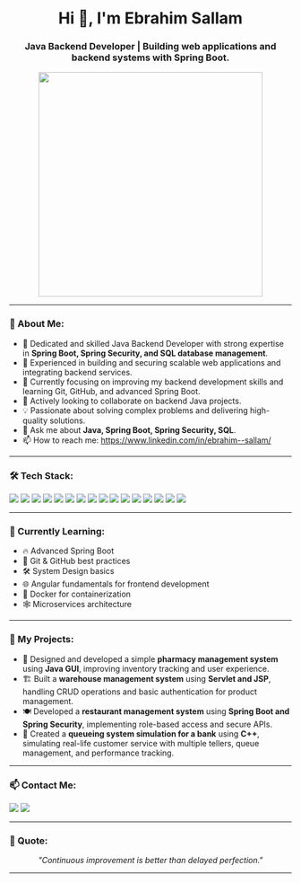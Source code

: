 <h1 align="center">Hi 👋, I'm Ebrahim Sallam</h1>
<h3 align="center">Java Backend Developer | Building web applications and backend systems with Spring Boot.</h3>

<p align="center">
  <img src="https://user-images.githubusercontent.com/74038190/229223263-cf2e4b07-2615-4f87-9c38-e37600f8381a.gif" width="400" />
</p>

---

### 💫 About Me:
- 🎯 Dedicated and skilled Java Backend Developer with strong expertise in **Spring Boot, Spring Security, and SQL database management**.
- 🚀 Experienced in building and securing scalable web applications and integrating backend services.
- 🔭 Currently focusing on improving my backend development skills and learning Git, GitHub, and advanced Spring Boot.
- 👯 Actively looking to collaborate on backend Java projects.
- 💡 Passionate about solving complex problems and delivering high-quality solutions.
- 💬 Ask me about **Java, Spring Boot, Spring Security, SQL**.
- 📫 How to reach me: https://www.linkedin.com/in/ebrahim--sallam/


---

### 🛠️ Tech Stack:
<p align="left">
  <img src="https://img.shields.io/badge/Java-ED8B00?style=for-the-badge&logo=java&logoColor=white" />
  <img src="https://img.shields.io/badge/C++-00599C?style=for-the-badge&logo=c%2B%2B&logoColor=white" />
  <img src="https://img.shields.io/badge/Servlet-6DB33F?style=for-the-badge" />
  <img src="https://img.shields.io/badge/JSP-007396?style=for-the-badge" />
  <img src="https://img.shields.io/badge/Hibernate-59666C?style=for-the-badge&logo=hibernate&logoColor=white" />
  <img src="https://img.shields.io/badge/Spring Boot-6DB33F?style=for-the-badge&logo=spring-boot&logoColor=white" />
  <img src="https://img.shields.io/badge/Spring Security-6DB33F?style=for-the-badge&logo=spring-security&logoColor=white" />
  <img src="https://img.shields.io/badge/JWT-000000?style=for-the-badge&logo=json-web-tokens&logoColor=white" />
  <img src="https://img.shields.io/badge/Mapper-4EA94B?style=for-the-badge" />
  <img src="https://img.shields.io/badge/Oracle SQL-F80000?style=for-the-badge&logo=oracle&logoColor=white" />
  <img src="https://img.shields.io/badge/Microsoft SQL-CC2927?style=for-the-badge&logo=microsoft-sql-server&logoColor=white" />
  <img src="https://img.shields.io/badge/MySQL-4479A1?style=for-the-badge&logo=mysql&logoColor=white" />
  <img src="https://img.shields.io/badge/Git-F05032?style=for-the-badge&logo=git&logoColor=white" />
  <img src="https://img.shields.io/badge/GitHub-181717?style=for-the-badge&logo=github&logoColor=white" />
  <img src="https://img.shields.io/badge/RESTful APIs-FF6F00?style=for-the-badge" />
  <img src="https://img.shields.io/badge/Postman-FF6C37?style=for-the-badge&logo=postman&logoColor=white" />
</p>




<!-- ### 🚀 GitHub Stats & Activity:
<p align="center">
  <img src="https://github-readme-stats.vercel.app/api?username=YOUR_GITHUB_USERNAME&show_icons=true&theme=radical" alt="Ebrahim's GitHub stats" />
</p>

<p align="center">
  <img src="https://github-readme-streak-stats.herokuapp.com/?user=YOUR_GITHUB_USERNAME&theme=radical" alt="GitHub Streak" />
</p>

<p align="center">
  <img src="https://github-readme-activity-graph.cyclic.app/graph?username=YOUR_GITHUB_USERNAME&theme=rogue" />
</p>

<p align="center">
  <img src="https://komarev.com/ghpvc/?username=YOUR_GITHUB_USERNAME&label=Profile%20views&color=0e75b6&style=flat" alt="Profile Views" />
</p>  -->

---

### 🎯 Currently Learning:
- 🔥 Advanced Spring Boot  
- 🚀 Git & GitHub best practices  
- 🛠️ System Design basics  
- 🌐 Angular fundamentals for frontend development  
- 🐳 Docker for containerization  
- 🕸️ Microservices architecture


---

### 📂 My Projects:
- 💊 Designed and developed a simple **pharmacy management system** using **Java GUI**, improving inventory tracking and user experience.
- 🏗️ Built a **warehouse management system** using **Servlet and JSP**, handling CRUD operations and basic authentication for product management.
- 🍽️ Developed a **restaurant management system** using **Spring Boot and Spring Security**, implementing role-based access and secure APIs.
- 🏦 Created a **queueing system simulation for a bank** using **C++**, simulating real-life customer service with multiple tellers, queue management, and performance tracking.


---

### 📫 Contact Me:
<p align="left">
  <a href="mailto:ebrahimsllam7@gmail.com"><img src="https://img.shields.io/badge/Gmail-D14836?style=for-the-badge&logo=gmail&logoColor=white" /></a>
  <a href="https://www.linkedin.com/in/ebrahim--sallam/" target="blank"><img src="https://img.shields.io/badge/LinkedIn-0077B5?style=for-the-badge&logo=linkedin&logoColor=white" /></a>
</p>

---

### 📜 Quote:
<p align="center"><i>"Continuous improvement is better than delayed perfection."</i></p>

---


